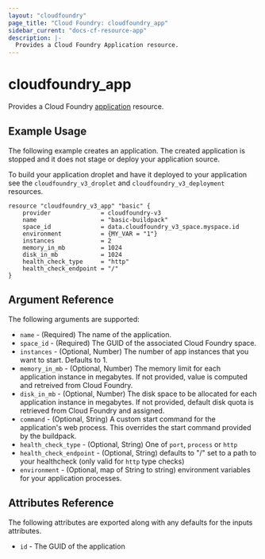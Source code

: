 ```yaml
---
layout: "cloudfoundry"
page_title: "Cloud Foundry: cloudfoundry_app"
sidebar_current: "docs-cf-resource-app"
description: |-
  Provides a Cloud Foundry Application resource.
---
```


# cloudfoundry_app

Provides a Cloud Foundry [application](https://docs.cloudfoundry.org/devguide/deploy-apps/deploy-app.html) resource.

## Example Usage

The following example creates an application. The created application is
stopped and it does not stage or deploy your application source.

To build your application droplet and have it deployed to your application
see the `cloudfoundry_v3_droplet` and `cloudfoundry_v3_deployment`
resources.

```hcl
resource "cloudfoundry_v3_app" "basic" {
	provider              = cloudfoundry-v3
	name                  = "basic-buildpack"
	space_id              = data.cloudfoundry_v3_space.myspace.id
	environment           = {MY_VAR = "1"}
	instances             = 2
	memory_in_mb          = 1024
	disk_in_mb            = 1024
	health_check_type     = "http"
	health_check_endpoint = "/"
}
```

## Argument Reference

The following arguments are supported:

* `name` - (Required) The name of the application.
* `space_id` - (Required) The GUID of the associated Cloud Foundry space.
* `instances` - (Optional, Number) The number of app instances that you want to start. Defaults to 1.
* `memory_in_mb` - (Optional, Number) The memory limit for each application instance in megabytes. If not provided, value is computed and retreived from Cloud Foundry.
* `disk_in_mb` - (Optional, Number) The disk space to be allocated for each application instance in megabytes. If not provided, default disk quota is retrieved from Cloud Foundry and assigned.
* `command` - (Optional, String) A custom start command for the application's web process. This overrides the start command provided by the buildpack.
* `health_check_type` - (Optional, String) One of `port`, `process` or `http`
* `health_check_endpoint` - (Optional, String) defaults to "/" set to a path to your healthcheck (only valid for `http` type checks)
* `environment` - (Optional, map of String to string) environment variables for your application processes.


## Attributes Reference

The following attributes are exported along with any defaults for the inputs attributes.

* `id` - The GUID of the application

